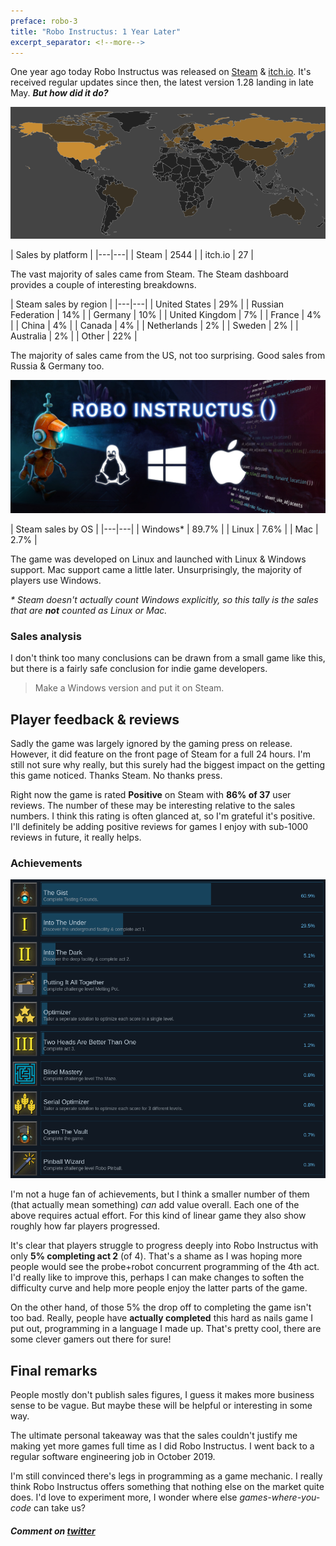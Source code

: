 ```yaml
---
preface: robo-3
title: "Robo Instructus: 1 Year Later"
excerpt_separator: <!--more-->
---
```

One year ago today Robo Instructus was released on [Steam](https://store.steampowered.com/app/1032170) & [itch.io](https://bigabgames.itch.io/robo-instructus). It's received regular updates since then, the latest version 1.28 landing in late May. **_But how did it do?_**

![](/assets/2020-07-16/sales-heatmap.png "Steam sales heatmap")
<!--more-->

| Sales by platform |
|---|---|
| Steam | 2544 |
| itch.io | 27 |

The vast majority of sales came from Steam. The Steam dashboard provides a couple of interesting breakdowns.

| Steam sales by region |
|---|---|
| United States | 29% |
| Russian Federation | 14% |
| Germany | 10% |
| United Kingdom | 7% |
| France | 4% |
| China | 4% |
| Canada | 4% |
| Netherlands | 2% |
| Sweden | 2% |
| Australia | 2% |
| Other | 22% |

The majority of sales came from the US, not too surprising. Good sales from Russia & Germany too.

![](/assets/2020-07-16/os.jpg)

| Steam sales by OS |
|---|---|
| Windows* | 89.7% |
| Linux | 7.6% |
| Mac | 2.7% |

The game was developed on Linux and launched with Linux & Windows support. Mac support came a little later. Unsurprisingly, the majority of players use Windows. 

_* Steam doesn't actually count Windows explicitly, so this tally is the sales that are **not** counted as Linux or Mac._

### Sales analysis
I don't think too many conclusions can be drawn from a small game like this, but there is a fairly safe conclusion for indie game developers.

> Make a Windows version and put it on Steam.

## Player feedback & reviews
Sadly the game was largely ignored by the gaming press on release. However, it did feature on the front page of Steam for a full 24 hours. I'm still not sure why really, but this surely had the biggest impact on the getting this game noticed. Thanks Steam. No thanks press.

Right now the game is rated **Positive** on Steam with **86% of 37** user reviews. The number of these may be interesting relative to the sales numbers. I think this rating is often glanced at, so I'm grateful it's positive. I'll definitely be adding positive reviews for games I enjoy with sub-1000 reviews in future, it really helps.

### Achievements
![](/assets/2020-07-16/cheevos.png "It's hard")

I'm not a huge fan of achievements, but I think a smaller number of them (that actually mean something) _can_ add value overall. Each one of the above requires actual effort. For this kind of linear game they also show roughly how far players progressed.

It's clear that players struggle to progress deeply into Robo Instructus with only **5% completing act 2** (of 4). That's a shame as I was hoping more people would see the probe+robot concurrent programming of the 4th act. I'd really like to improve this, perhaps I can make changes to soften the difficulty curve and help more people enjoy the latter parts of the game.

On the other hand, of those 5% the drop off to completing the game isn't too bad. Really, people have **actually completed** this hard as nails game I put out, programming in a language I made up. That's pretty cool, there are some clever gamers out there for sure!

## Final remarks
People mostly don't publish sales figures, I guess it makes more business sense to be vague. But maybe these will be helpful or interesting in some way. 

The ultimate personal takeaway was that the sales couldn't justify me making yet more games full time as I did Robo Instructus. I went back to a regular software engineering job in October 2019.

I'm still convinced there's legs in programming as a game mechanic. I really think Robo Instructus offers something that nothing else on the market quite does. I'd love to experiment more, I wonder where else _games-where-you-code_ can take us?

##### Comment on [twitter](https://twitter.com/bigabgames/status/1283813542613921797)